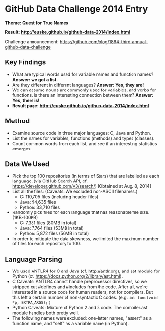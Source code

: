 GitHub Data Challenge 2014 Entry
================================

**Theme: Quest for True Names**

**Result: http://euske.github.io/github-data-2014/index.html**

Challenge announcement:
https://github.com/blog/1864-third-annual-github-data-challenge

Key Findings
------------

 * What are typical words used for variable names and function names? **Answer: we got a list.**
 * Are they different in different languages? **Answer: Yes, they are!**
 * We can assume nouns are commonly used for variables, and verbs for functions.
   Is there an interesting connection between them? **Answer: Yes, there is!**
 * **Result page: http://euske.github.io/github-data-2014/index.html**

Method
------

 * Examine source code in three major languages: C, Java and Python.
 * List the names for variables, functions (methods) and types (classes).
 * Count common words from each list, and see if an interesting statistics emerges.

Data We Used
------------

 * Pick the top 100 repositories (in terms of Stars) that are labelled as each language.
   (via GitHub Search API, cf. https://developer.github.com/v3/search/)
   [Obtained at Aug. 8, 2014]
 * List all the files: (Caveats: We excluded non-ASCII filenames.)
   * C: 110,705 files (including header files)
   * Java: 94,635 files
   * Python: 33,710 files
 * Randomly pick files for each language that has reasonable file size. (1KB-100KB)
   * C: 7,381 files (80MB in total)
   * Java: 7,764 files (53MB in total)
   * Python: 5,872 files (56MB in total)
 * In order to mitigate the data skewness, 
   we limited the maximum number of files for each repository to 100.

Language Parsing
----------------

 * We used ANTLR4 for C and Java (cf. http://antlr.org), 
   and ast module for Python (cf. https://docs.python.org/2/library/ast.html).
 * C Caveats: ANTLR4 cannot handle preprocessor directives,
   so we stripped out #defines and #includes from the code.
   After all, we're interested in a source code for human readers, not for compilers.
   But this left a certain number of non-syntactic C codes.
   (e.g. `int func(void *p, EXTRA_ARGS);` )
 * Python Caveats: Mixture of Python 2 and 3 code. 
   The compiler.ast module handles both pretty well.
 * The following names were excluded: one-letter names, "assert" as a function name, and
   "self" as a variable name (in Python).
